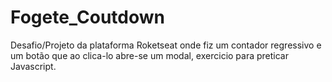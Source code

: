 # Fogete_Coutdown
Desafio/Projeto da plataforma Roketseat onde fiz um contador regressivo e um botão que ao clica-lo abre-se um modal, exercicio para preticar Javascript.
